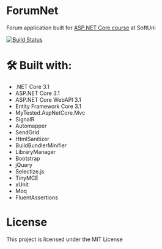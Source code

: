 # ForumNet

<p>Forum application built for <a href="https://softuni.bg/trainings/2796/asp-net-core-february-2020">ASP.NET Core course</a> at SoftUni</p>

[![Build Status](https://dev.azure.com/Tsenkow/ForumNet/_apis/build/status/kalintsenkov.ForumNet?branchName=master)](https://dev.azure.com/Tsenkow/ForumNet/_build/latest?definitionId=2&branchName=master)
# 🛠 Built with:
* .NET Core 3.1
* ASP.NET Core 3.1
* ASP.NET Core WebAPI 3.1
* Entity Framework Core 3.1
* MyTested.AspNetCore.Mvc
* SignalR
* Automapper
* SendGrid
* HtmlSanitizer
* BuildBundlerMinifier
* LibraryManager
* Bootstrap
* jQuery
* Selectize.js
* TinyMCE
* xUnit
* Moq
* FluentAssertions

# License

This project is licensed under the MIT License
